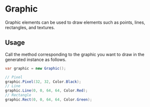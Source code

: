 # Graphic

Graphic elements can be used to draw elements such as points, lines, rectangles, and textures.

## Usage

Call the method corresponding to the graphic you want to draw in the generated instance as follows.

```cs
var graphic = new Graphic();

// Pixel
graphic.Pixel(32, 32, Color.Black);
// Line
graphic.Line(0, 0, 64, 64, Color.Red);
// Rectangle
graphic.Rect(0, 0, 64, 64, Color.Green);
```
